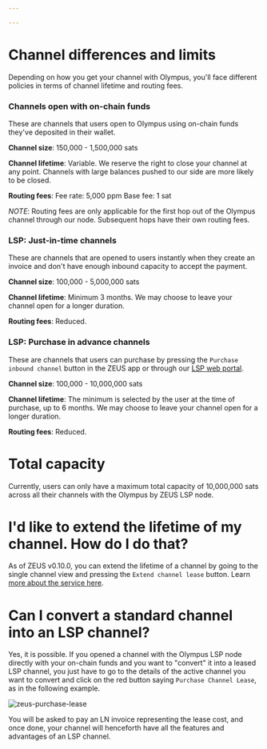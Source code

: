 ```yaml
---

---
```


# Channel differences and limits

Depending on how you get your channel with Olympus, you'll face different policies in terms of channel lifetime and routing fees.

### Channels open with on-chain funds

These are channels that users open to Olympus using on-chain funds they've deposited in their wallet.

__Channel size__: 150,000 - 1,500,000 sats

__Channel lifetime__: Variable. We reserve the right to close your channel at any point. Channels with large balances pushed to our side are more likely to be closed.

__Routing fees__:
Fee rate: 5,000 ppm
Base fee: 1 sat

*NOTE*: Routing fees are only applicable for the first hop out of the Olympus channel through our node. Subsequent hops have their own routing fees.

### LSP: Just-in-time channels

These are channels that are opened to users instantly when they create an invoice and don't have enough inbound capacity to accept the payment.

__Channel size__: 100,000 - 5,000,000 sats

__Channel lifetime__: Minimum 3 months. We may choose to leave your channel open for a longer duration.

__Routing fees__: Reduced. 

### LSP: Purchase in advance channels

These are channels that users can purchase by pressing the `Purchase inbound channel` button in the ZEUS app or through our [LSP web portal](https://channels.zeuslsp.com/).

__Channel size__: 100,000 - 10,000,000 sats

__Channel lifetime__: The minimum is selected by the user at the time of purchase, up to 6 months. We may choose to leave your channel open for a longer duration.

__Routing fees__: Reduced.


# Total capacity

Currently, users can only have a maximum total capacity of 10,000,000 sats across all their channels with the Olympus by ZEUS LSP node.


# I'd like to extend the lifetime of my channel. How do I do that?

As of ZEUS v0.10.0, you can extend the lifetime of a channel by going to the single channel view and pressing the `Extend channel lease` button. Learn [more about the service here](/lsp/services/lsps7).

# Can I convert a standard channel into an LSP channel?

Yes, it is possible. If you opened a channel with the Olympus LSP node directly with your on-chain funds and you want to "convert" it into a leased LSP channel, you just have to go to the details of the active channel you want to convert and click on the red button saying `Purchase Channel Lease`, as in the following example.

![zeus-purchase-lease](/img/zeus-purchase-lease.jpg)

You will be asked to pay an LN invoice representing the lease cost, and once done, your channel will henceforth have all the features and advantages of an LSP channel.
